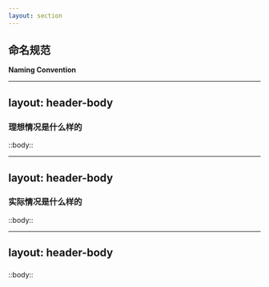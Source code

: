 ```yaml
---
layout: section
---
```


## 命名规范
**Naming Convention**

<!--
- 为什么要单独一章拿出来讲:
  - 因为我认为要把工程也当作作品一样来看待
  - 实际开发过程中会遇到很多的坑
-->

---
layout: header-body
---

### 理想情况是什么样的

::body::

<!--  -->

---
layout: header-body
---

### 实际情况是什么样的

::body::

<!--  -->

---
layout: header-body
---

### 

::body::

<!--
https://en.wikipedia.org/wiki/Naming_convention_(programming)
-->